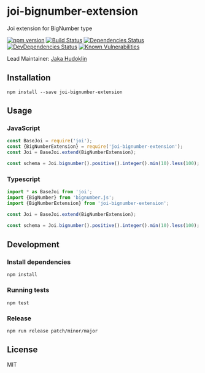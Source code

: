 # joi-bignumber-extension

Joi extension for BigNumber type

[![npm version](https://badge.fury.io/js/joi-bignumber-extension.svg)](http://badge.fury.io/js/joi-bignumber-extension)
[![Build Status](https://secure.travis-ci.org/xtruder/joi-bignumber-extension.svg?branch=master)](http://travis-ci.org/xtruder/joi-bignumber-extension)
[![Dependencies Status](https://david-dm.org/xtruder/joi-bignumber-extension.svg)](https://david-dm.org/xtruder/joi-bignumber-extension)
[![DevDependencies Status](https://david-dm.org/xtruder/joi-bignumber-extension/dev-status.svg)](https://david-dm.org/xtruder/joi-bignumber-extension#info=devDependencies)
[![Known Vulnerabilities](https://snyk.io/test/npm/joi-bignumber-extension/badge.svg)](https://snyk.io/test/npm/joi-bignumber-extension)

Lead Maintainer: [Jaka Hudoklin](https://github.com/offlinehacker)

## Installation

```npm install --save joi-bignumber-extension```

## Usage

### JavaScript

```javascript
const BaseJoi = require('joi');
const {BigNumberExtension} = require('joi-bignumber-extension');
const Joi = BaseJoi.extend(BigNumberExtension);

const schema = Joi.bignumber().positive().integer().min(10).less(100);
```

### Typescript

```typescript
import * as BaseJoi from 'joi';
import {BigNumber} from 'bignumber.js';
import {BigNumberExtension} from 'joi-bignumber-extension';

const Joi = BaseJoi.extend(BigNumberExtension);

const schema = Joi.bignumber().positive().integer().min(10).less(100);
```

## Development
 
### Install dependencies

```
npm install
```

### Running tests

```
npm test
```

### Release

```
npm run release patch/minor/major
```

## License

MIT
